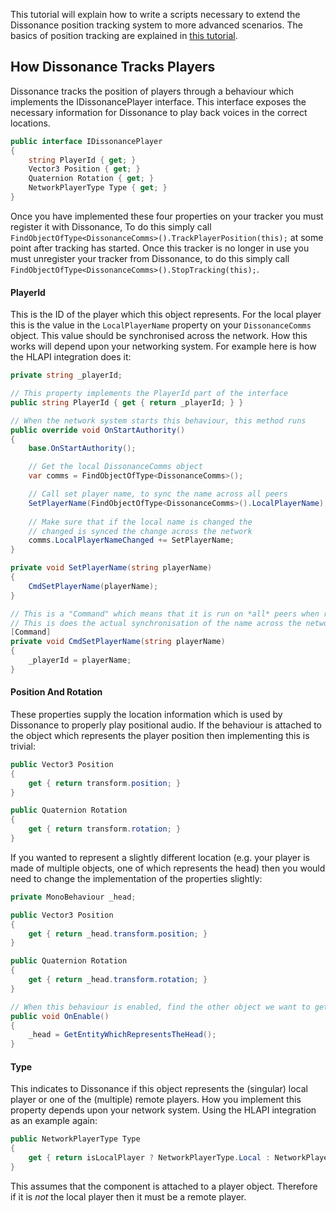 This tutorial will explain how to write a scripts necessary to extend the Dissonance position tracking system to more advanced scenarios. The basics of position tracking are explained in [this tutorial](Position-Tracking.md).

## How Dissonance Tracks Players

Dissonance tracks the position of players through a behaviour which implements the IDissonancePlayer interface. This interface exposes the necessary information for Dissonance to play back voices in the correct locations.

```csharp
public interface IDissonancePlayer
{
    string PlayerId { get; }
    Vector3 Position { get; }
    Quaternion Rotation { get; }
    NetworkPlayerType Type { get; }
}
```

Once you have implemented these four properties on your tracker you must register it with Dissonance, To do this simply call `FindObjectOfType<DissonanceComms>().TrackPlayerPosition(this);` at some point after tracking has started. Once this tracker is no longer in use you must unregister your tracker from Dissonance, to do this simply call `FindObjectOfType<DissonanceComms>().StopTracking(this);`.

#### PlayerId

This is the ID of the player which this object represents. For the local player this is the value in the `LocalPlayerName` property on your `DissonanceComms` object. This value should be synchronised across the network. How this works will depend upon your networking system. For example here is how the HLAPI integration does it:

```csharp
private string _playerId;

// This property implements the PlayerId part of the interface
public string PlayerId { get { return _playerId; } }

// When the network system starts this behaviour, this method runs
public override void OnStartAuthority()
{
    base.OnStartAuthority();

    // Get the local DissonanceComms object 
    var comms = FindObjectOfType<DissonanceComms>();

    // Call set player name, to sync the name across all peers
    SetPlayerName(FindObjectOfType<DissonanceComms>().LocalPlayerName);
    
    // Make sure that if the local name is changed the
    // changed is synced the change across the network
    comms.LocalPlayerNameChanged += SetPlayerName;
}

private void SetPlayerName(string playerName)
{
    CmdSetPlayerName(playerName);
}

// This is a "Command" which means that it is run on *all* peers when run.
// This is does the actual synchronisation of the name across the network.
[Command]
private void CmdSetPlayerName(string playerName)
{
    _playerId = playerName;
}
```

#### Position And Rotation

These properties supply the location information which is used by Dissonance to properly play positional audio. If the behaviour is attached to the object which represents the player position then implementing this is trivial:

```csharp
public Vector3 Position
{
    get { return transform.position; }
}

public Quaternion Rotation
{
    get { return transform.rotation; }
}
```

If you wanted to represent a slightly different location (e.g. your player is made of multiple objects, one of which represents the head) then you would need to change the implementation of the properties slightly:

```csharp
private MonoBehaviour _head;

public Vector3 Position
{
    get { return _head.transform.position; }
}

public Quaternion Rotation
{
    get { return _head.transform.rotation; }
}

// When this behaviour is enabled, find the other object we want to get the position from
public void OnEnable()
{
    _head = GetEntityWhichRepresentsTheHead();
}
```

#### Type

This indicates to Dissonance if this object represents the (singular) local player or one of the (multiple) remote players. How you implement this property depends upon your network system. Using the HLAPI integration as an example again:

```csharp
public NetworkPlayerType Type
{
    get { return isLocalPlayer ? NetworkPlayerType.Local : NetworkPlayerType.Remote; }
}
```

This assumes that the component is attached to a player object. Therefore if it is *not* the local player then it must be a remote player.